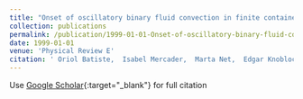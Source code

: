 ```yaml
---
title: "Onset of oscillatory binary fluid convection in finite containers"
collection: publications
permalink: /publication/1999-01-01-Onset-of-oscillatory-binary-fluid-convection-in-finite-containers
date: 1999-01-01
venue: 'Physical Review E'
citation: ' Oriol Batiste,  Isabel Mercader,  Marta Net,  Edgar Knobloch (1999) &quot;Onset of oscillatory binary fluid convection in finite containers.&quot; <i>Physical Review E</i>. 59, 6730.'
---
```

Use [Google Scholar](https://scholar.google.com/scholar?q=Onset+of+oscillatory+binary+fluid+convection+in+finite+containers){:target="_blank"} for full citation